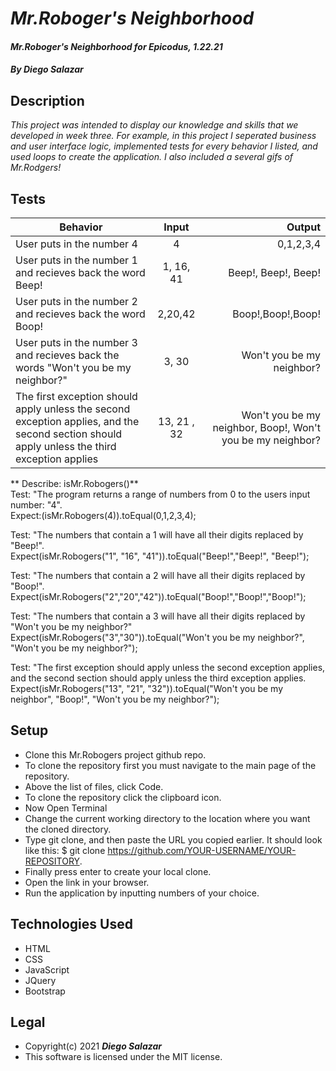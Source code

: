 # _Mr.Roboger's Neighborhood_

#### _Mr.Roboger's Neighborhood for Epicodus, 1.22.21_

#### _By Diego Salazar_

## Description
_This project was intended to display our knowledge and skills that we developed in week three. For example, in this project I seperated business and user interface logic, implemented tests for every behavior I listed, and used loops to create the application. I also included a several gifs of Mr.Rodgers!_


## Tests

| Behavior | Input | Output |
| --------------| :-----------:|-----:|
| User puts in the number 4 | 4 | 0,1,2,3,4 |
| User puts in the number 1 and recieves back the word Beep! | 1, 16, 41 | Beep!, Beep!, Beep! |
| User puts in the number 2 and recieves back the word Boop! | 2,20,42 | Boop!,Boop!,Boop! |
| User puts in the number 3 and recieves back the words "Won't you be my neighbor?" | 3, 30 | Won't you be my neighbor? |
| The first exception should apply unless the second exception applies, and the second section should apply unless the third exception applies | 13, 21 , 32 | Won't you be my neighbor, Boop!, Won't you be my neighbor? |

** Describe: isMr.Robogers()** <br>
Test: "The program returns a range of numbers from 0 to the users input number: "4". <br>
Expect:(isMr.Robogers(4)).toEqual(0,1,2,3,4);

Test: "The numbers that contain a 1 will have all their digits replaced by "Beep!". <br>
Expect(isMr.Robogers("1", "16", "41")).toEqual("Beep!","Beep!", "Beep!");

Test: "The numbers that contain a 2 will have all their digits replaced by "Boop!".
<br>
Expect(isMr.Robogers("2","20","42")).toEqual("Boop!","Boop!","Boop!");

Test: "The numbers that contain a 3 will have all their digits replaced by "Won't you be my neighbor?"
<br>
Expect(isMr.Robogers("3","30")).toEqual("Won't you be my neighbor?", "Won't you be my neighbor?");

Test: "The first exception should apply unless the second exception applies, and the second section should apply unless the third exception applies.
<br>
Expect(isMr.Robogers("13", "21", "32")).toEqual("Won't you be my neighbor", "Boop!", "Won't you be my neighbor?");

## Setup
* Clone this Mr.Robogers project github repo.
* To clone the repository first you must navigate to the main page of the repository.
* Above the list of files, click Code.
* To clone the repository click the clipboard icon.
* Now Open Terminal
* Change the current working directory to the location where you want the cloned directory.
* Type git clone, and then paste the URL you copied earlier. It should look like this: $ git clone https://github.com/YOUR-USERNAME/YOUR-REPOSITORY.
* Finally press enter to create your local clone.
* Open the link in your browser.
* Run the application by inputting numbers of your choice.

## Technologies Used
* HTML
* CSS
* JavaScript
* JQuery
* Bootstrap

## Legal
* Copyright(c) 2021 **_Diego Salazar_**
* This software is licensed under the MIT license.
